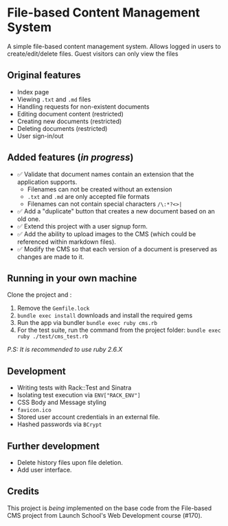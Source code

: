 # File-based Content Management System

A simple file-based content management system. Allows logged in users to create/edit/delete files. Guest visitors can only view the files

## Original features

* Index page
* Viewing `.txt` and `.md` files
* Handling requests for non-existent documents
* Editing document content (restricted)
* Creating new documents (restricted)
* Deleting documents (restricted)
* User sign-in/out

## Added features (*in progress*)

* ✅ Validate that document names contain an extension that the application supports. 
  * Filenames can not be created without an extension
  * `.txt` and `.md` are only accepted file formats
  * Filenames can not contain special characters `/\:*?<>|`
* ✅ Add a "duplicate" button that creates a new document based on an old one.
* ✅ Extend this project with a user signup form.
* ✅ Add the ability to upload images to the CMS (which could be referenced within markdown files).
* ✅ Modify the CMS so that each version of a document is preserved as changes are made to it.

## Running in your own machine

Clone the project and :

1. Remove the `Gemfile.lock`
2. `bundle exec install` downloads and install the required gems
3. Run the app via bundler `bundle exec ruby cms.rb`
4. For the test suite, run the command from the project folder: `bundle exec ruby ./test/cms_test.rb` 

*P.S: It is recommended to use ruby 2.6.X*

## Development

* Writing tests with Rack::Test and Sinatra
* Isolating test execution via `ENV["RACK_ENV"]`
* CSS Body and Message styling
* `favicon.ico`
* Stored user account credentials in an external file.
* Hashed passwords via `BCrypt`

## Further development

* Delete history files upon file deletion.
* Add user interface.

## Credits

This project is *being* implemented on the base code from the File-based CMS project from Launch
School's Web Development course (#170).
